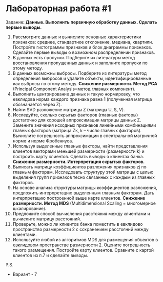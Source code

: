 # Лабораторная работа #1
Задание:
    <b>Данные. Выполнить первичную обработку данных. Сделать первые выводы.</b>
1) Рассмотрите данные и вычислите основные характеристики признаков: среднее, стандартное отклонение, медиана, квартили.  Постройте гистограммы признаков и блок диаграммы  признаков. Сделайте первые выводы о возможном распределении признаков.
2) В данных есть пропуски. Подберите из литературы метод восстановления пропущенных данных и заполните пропуски по этому методу.
3) В данных возможны выбросы. Подберите из литературы метод определения выбросов и удалите объекты, идентифицированные как выбросы по этому методу.
    <b>Снижение размерности. Метод PCA</b> (Principal Component Analysis=метод главных компонент).
4) Выполнить центрирование данных и такую нормировку, что евклидова норма каждого признака равна 1 (полученная матрица обозначается через Z).
5) Найти SVD разложение матрицы Z (матрицы U, S, V).
6) Исследуйте, сколько скрытых факторов (главные факторы) достаточно для хорошей аппроксимации матрицы данных Z. Замените значения исходных признаков линейными комбинациями главных факторов (матрица Zk, k – число главных факторов). Вычислите погрешность аппроксимации в спектральной матричной  норме и норме Фробениуса.
7) Используя выделенные главные факторы, найти представления клиентов векторами меньшей размерности (размерности k) и построить карту клиентов. Сделать выводы о клиентах банка.
    <b>Снижение размерности. Интерпретация скрытых факторов.</b>
8) Выписать матрицу коэффициентов разложения признаков zj по главным факторам. Исследовать структуру этой матрицы с целью выделения групп признаков тесно связанных с каждым из главных факторов.
9) На основе анализа структуры матрицы коэффициентов разложения, предложить интерпретацию выделенным главным факторам. Дать интерпретацию построенной выше карте клиентов.
    <b>Снижение размерности. Метод MDS</b> (Multidimensional Scaling = многомерное шкалирование).
10) Предложите способ вычисления расстояния между клиентами и вычислите матрицу расстояний.
11) Проверьте, можно ли клиентов банка поместить в евклидово пространство размерности 2 с сохранением расстояний между клиентами.
12) Используйте любой из алгоритмов MDS для размещения объектов в евклидовом пространстве размерности 2. Оцените погрешность такого размещения. Постройте карту клиентов. Сравните с картой клиентов из п.7 и сделайте выводы. 

P.S. 
* Вариант - 7